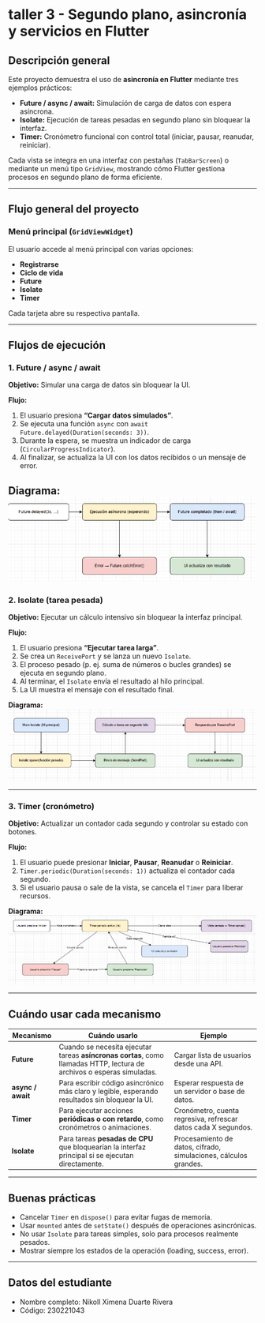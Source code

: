 # taller 3 - Segundo plano, asincronía y servicios en Flutter


##  Descripción general
Este proyecto demuestra el uso de **asincronía en Flutter** mediante tres ejemplos prácticos:

- **Future / async / await:** Simulación de carga de datos con espera asíncrona.
- **Isolate:** Ejecución de tareas pesadas en segundo plano sin bloquear la interfaz.
- **Timer:** Cronómetro funcional con control total (iniciar, pausar, reanudar, reiniciar).

Cada vista se integra en una interfaz con pestañas (`TabBarScreen`) o mediante un menú tipo `GridView`, mostrando cómo Flutter gestiona procesos en segundo plano de forma eficiente.

---

## Flujo general del proyecto

### Menú principal (`GridViewWidget`)
El usuario accede al menú principal con varias opciones:
- **Registrarse**
- **Ciclo de vida**
- **Future**
- **Isolate**
- **Timer**

Cada tarjeta abre su respectiva pantalla.

---

## Flujos de ejecución

### 1. Future / async / await
**Objetivo:** Simular una carga de datos sin bloquear la UI.

**Flujo:**
1. El usuario presiona **“Cargar datos simulados”**.  
2. Se ejecuta una función `async` con `await Future.delayed(Duration(seconds: 3))`.  
3. Durante la espera, se muestra un indicador de carga (`CircularProgressIndicator`).  
4. Al finalizar, se actualiza la UI con los datos recibidos o un mensaje de error.

**Diagrama:**
![Diagrama del Future](assets/image2.png)
---

### 2. Isolate (tarea pesada)
**Objetivo:** Ejecutar un cálculo intensivo sin bloquear la interfaz principal.

**Flujo:**
1. El usuario presiona **“Ejecutar tarea larga”**.  
2. Se crea un `ReceivePort` y se lanza un nuevo `Isolate`.  
3. El proceso pesado (p. ej. suma de números o bucles grandes) se ejecuta en segundo plano.  
4. Al terminar, el `Isolate` envía el resultado al hilo principal.  
5. La UI muestra el mensaje con el resultado final.

**Diagrama:**
![Diagrama del Isolate](assets/image3.png)

---

### 3. Timer (cronómetro)
**Objetivo:** Actualizar un contador cada segundo y controlar su estado con botones.

**Flujo:**
1. El usuario puede presionar **Iniciar**, **Pausar**, **Reanudar** o **Reiniciar**.  
2. `Timer.periodic(Duration(seconds: 1))` actualiza el contador cada segundo.  
3. Si el usuario pausa o sale de la vista, se cancela el `Timer` para liberar recursos.


**Diagrama:**
![Diagrama del Timer](assets/image.png)

---

## Cuándo usar cada mecanismo

| Mecanismo | Cuándo usarlo | Ejemplo |
|------------|----------------|----------|
| **Future** | Cuando se necesita ejecutar tareas **asíncronas cortas**, como llamadas HTTP, lectura de archivos o esperas simuladas. | Cargar lista de usuarios desde una API. |
| **async / await** | Para escribir código asincrónico más claro y legible, esperando resultados sin bloquear la UI. | Esperar respuesta de un servidor o base de datos. |
| **Timer** | Para ejecutar acciones **periódicas o con retardo**, como cronómetros o animaciones. | Cronómetro, cuenta regresiva, refrescar datos cada X segundos. |
| **Isolate** | Para tareas **pesadas de CPU** que bloquearían la interfaz principal si se ejecutan directamente. | Procesamiento de datos, cifrado, simulaciones, cálculos grandes. |

---

## Buenas prácticas

- Cancelar `Timer` en `dispose()` para evitar fugas de memoria.  
- Usar `mounted` antes de `setState()` después de operaciones asincrónicas.  
- No usar `Isolate` para tareas simples, solo para procesos realmente pesados.  
- Mostrar siempre los estados de la operación (loading, success, error).  

---

## Datos del estudiante

- Nombre completo: Nikoll Ximena Duarte Rivera
- Código: 230221043